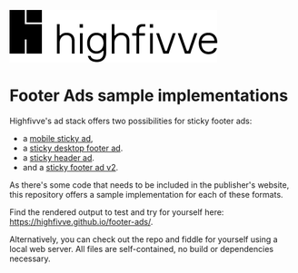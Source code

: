 ![Highfivve logo](img/highfivve-logo.png)

# Footer Ads sample implementations

Highfivve's ad stack offers two possibilities for sticky footer ads:

- a [mobile sticky ad](mobile-sticky/index.html),
- a [sticky desktop footer ad](footer-ad/index.html).
- a [sticky header ad](header-sticky/index.html).
- and a [sticky footer ad v2](footer-ad-v2/index.html).

As there's some code that needs to be included in the publisher's website, this repository offers a sample
implementation for each of these formats.

Find the rendered output to test and try for yourself here: https://highfivve.github.io/footer-ads/.

Alternatively, you can check out the repo and fiddle for yourself using a local web server. All files are
self-contained, no build or dependencies necessary.
